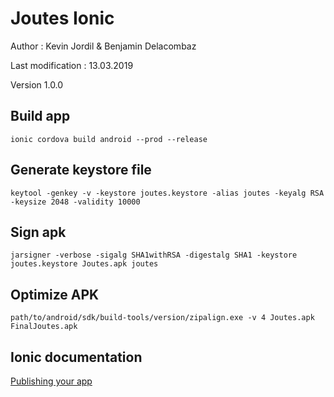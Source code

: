 # Joutes Ionic
Author : Kevin Jordil & Benjamin Delacombaz

Last modification : 13.03.2019

Version 1.0.0

## Build app

`ionic cordova build android --prod --release`

## Generate keystore file

`keytool -genkey -v -keystore joutes.keystore -alias joutes -keyalg RSA -keysize 2048 -validity 10000`

## Sign apk

`jarsigner -verbose -sigalg SHA1withRSA -digestalg SHA1 -keystore joutes.keystore Joutes.apk joutes`

## Optimize APK

`path/to/android/sdk/build-tools/version/zipalign.exe -v 4 Joutes.apk FinalJoutes.apk`

## Ionic documentation

[Publishing your app](https://ionicframework.com/docs/v1/guide/publishing.html)
